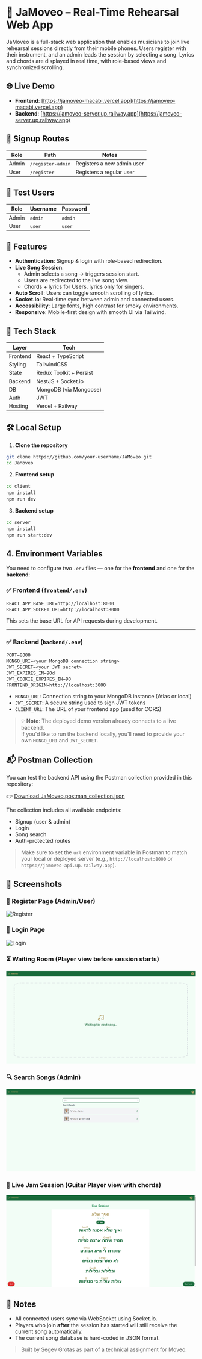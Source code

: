 # 🎸 JaMoveo – Real-Time Rehearsal Web App

JaMoveo is a full-stack web application that enables musicians to join live rehearsal sessions directly from their mobile phones. Users register with their instrument, and an admin leads the session by selecting a song. Lyrics and chords are displayed in real time, with role-based views and synchronized scrolling.

## 🌐 Live Demo

- **Frontend**: [https://jamoveo-macabi.vercel.app](https://jamoveo-macabi.vercel.app)
- **Backend**: [https://jamoveo-server.up.railway.app](https://jamoveo-server.up.railway.app)

## 🚪 Signup Routes

| Role  | Path              | Notes                      |
| ----- | ----------------- | -------------------------- |
| Admin | `/register-admin` | Registers a new admin user |
| User  | `/register`       | Registers a regular user   |

## 👤 Test Users

| Role  | Username | Password |
| ----- | -------- | -------- |
| Admin | `admin`  | `admin`  |
| User  | `user`   | `user`   |

## 🧠 Features

- **Authentication**: Signup & login with role-based redirection.
- **Live Song Session**:
  - Admin selects a song → triggers session start.
  - Users are redirected to the live song view.
  - Chords + lyrics for Users, lyrics only for singers.
- **Auto Scroll**: Users can toggle smooth scrolling of lyrics.
- **Socket.io**: Real-time sync between admin and connected users.
- **Accessibility**: Large fonts, high contrast for smoky environments.
- **Responsive**: Mobile-first design with smooth UI via Tailwind.

## 🧪 Tech Stack

| Layer    | Tech                    |
| -------- | ----------------------- |
| Frontend | React + TypeScript      |
| Styling  | TailwindCSS             |
| State    | Redux Toolkit + Persist |
| Backend  | NestJS + Socket.io      |
| DB       | MongoDB (via Mongoose)  |
| Auth     | JWT                     |
| Hosting  | Vercel + Railway        |

## 🛠️ Local Setup

1. **Clone the repository**

```bash
git clone https://github.com/your-username/JaMoveo.git
cd JaMoveo
```

2. **Frontend setup**

```bash
cd client
npm install
npm run dev
```

3. **Backend setup**

```bash
cd server
npm install
npm run start:dev
```

## 4. **Environment Variables**

You need to configure two `.env` files — one for the **frontend** and one for the **backend**:

### ✅ Frontend (`frontend/.env`)

```env
REACT_APP_BASE_URL=http://localhost:8000
REACT_APP_SOCKET_URL=http://localhost:8000
```

This sets the base URL for API requests during development.

---

### ✅ Backend (`backend/.env`)

```env
PORT=8000
MONGO_URI=<your MongoDB connection string>
JWT_SECRET=<your JWT secret>
JWT_EXPIRES_IN=90d
JWT_COOKIE_EXPIRES_IN=90
FRONTEND_ORIGIN=http://localhost:3000
```

- `MONGO_URI`: Connection string to your MongoDB instance (Atlas or local)
- `JWT_SECRET`: A secure string used to sign JWT tokens
- `CLIENT_URL`: The URL of your frontend app (used for CORS)

> 💡 **Note**: The deployed demo version already connects to a live backend.  
> If you'd like to run the backend locally, you'll need to provide your own `MONGO_URI` and `JWT_SECRET`.

## 📬 Postman Collection

You can test the backend API using the Postman collection provided in this repository:

👉 [Download JaMoveo.postman_collection.json](./postman/JaMoveo.postman_collection.json)

The collection includes all available endpoints:

- Signup (user & admin)
- Login
- Song search
- Auth-protected routes

> Make sure to set the `url` environment variable in Postman to match your local or deployed server (e.g., `http://localhost:8000` or `https://jamoveo-api.up.railway.app`).

## 📸 Screenshots

### 🔐 Register Page (Admin/User)

![Register](./screenshots/register.png)

### 🔑 Login Page

![Login](./screenshots/login.png)

### ⏳ Waiting Room (Player view before session starts)

![Waiting room](./screenshots/waiting-room.png)

### 🔍 Search Songs (Admin)

![Search songs](./screenshots/search-songs.png)

### 🎼 Live Jam Session (Guitar Player view with chords)

![Live jam](./screenshots/live-jam.png)

## 📎 Notes

- All connected users sync via WebSocket using Socket.io.
- Players who join **after** the session has started will still receive the current song automatically.
- The current song database is hard-coded in JSON format.

> Built by Segev Grotas as part of a technical assignment for Moveo.
